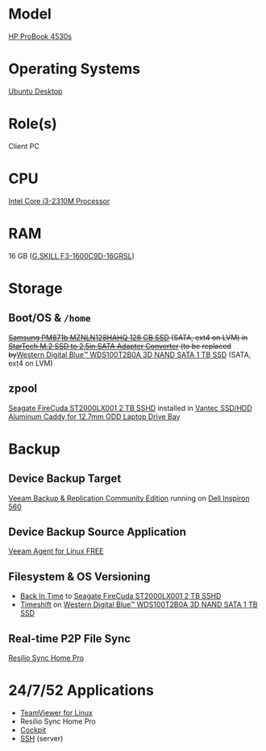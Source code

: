 # Model

[HP ProBook 4530s](https://support.hp.com/us-en/product/hp-probook-4530s-notebook-pc/5060880)

# Operating Systems

[Ubuntu Desktop](https://ubuntu.com/download/desktop)

# Role(s)

Client PC

# CPU

[Intel Core i3-2310M Processor](https://ark.intel.com/content/www/us/en/ark/products/52220/intel-core-i3-2310m-processor-3m-cache-2-10-ghz.html)

# RAM

16 GB ([G.SKILL F3-1600C9D-16GRSL](http://www.gskill.com/product/2/159/1537259792/F3-1600C9D-16GRSLRipjaws-DDR3-SO-DIMMDDR3L-1600MHz-CL9-9-9-1.35V16GB-(2x8GB)))

# Storage

## Boot/OS & `/home`

~~[Samsung PM871b MZNLN128HAHQ 128 GB SSD](https://www.samsung.com/semiconductor/ssd/client-ssd/MZNLN128HAHQ/) (SATA, ext4 on LVM) in [StarTech M.2 SSD to 2.5in SATA Adapter Converter](https://www.startech.com/HDD/Adapters/M-2-SSD-2-5-in-SATA-Adapter~SAT32M225) (to be replaced by~~[Western Digital Blue™ WDS100T2B0A 3D NAND SATA 1 TB SSD](https://documents.westerndigital.com/content/dam/doc-library/en_us/assets/public/western-digital/product/internal-drives/wd-blue-ssd/data-sheet-wd-blue-3d-nand-sata-ssd-2879-800092.pdf) (SATA, ext4 on LVM)

## zpool

[Seagate FireCuda ST2000LX001 2 TB SSHD](https://www.seagate.com/www-content/product-content/firecuda-family/firecuda/files/firecuda-2-5-ds1908-1-1609us.pdf) installed in [Vantec SSD/HDD Aluminum Caddy for 12.7mm ODD Laptop Drive Bay](https://www.vantecusa.com/products_detail.php?p_id=144&p_name=SSD%2FHDD+Aluminum+Caddy+for+12.7mm+ODD+Laptop+Drive+Bay&pc_id=6&pc_name=Converters&pt_id=2&pt_name=Hard+Drive+Accessories) 

# Backup

## Device Backup Target 

[Veeam Backup & Replication Community Edition](https://www.veeam.com/virtual-machine-backup-solution-free.html) running on [Dell Inspiron 560](https://github.com/jdrch/Hardware/blob/master/Dell%20Inspiron%20560.md)

## Device Backup Source Application

[Veeam Agent for Linux FREE](https://www.veeam.com/linux-backup-free.html)

## Filesystem & OS Versioning

* [Back In Time](https://github.com/bit-team/backintime) to [Seagate FireCuda ST2000LX001 2 TB SSHD](https://github.com/jdrch/Hardware/blob/master/HP%20ProBook%204530s.md#zpool)
* [Timeshift](https://github.com/teejee2008/timeshift) on [Western Digital Blue™ WDS100T2B0A 3D NAND SATA 1 TB SSD](https://documents.westerndigital.com/content/dam/doc-library/en_us/assets/public/western-digital/product/internal-drives/wd-blue-ssd/data-sheet-wd-blue-3d-nand-sata-ssd-2879-800092.pdf)

## Real-time P2P File Sync

[Resilio Sync Home Pro](https://www.resilio.com/individuals/)

# 24/7/52 Applications

* [TeamViewer for Linux](https://www.teamviewer.com/en-us/download/linux/)
* Resilio Sync Home Pro
* [Cockpit](https://cockpit-project.org/)
* [SSH](https://www.openssh.com/) (server)
